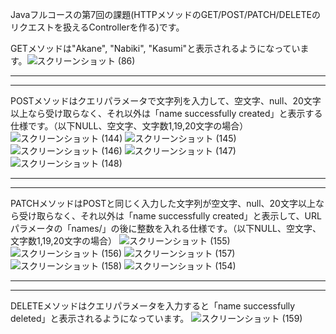 Javaフルコースの第7回の課題(HTTPメソッドのGET/POST/PATCH/DELETEのリクエストを扱えるControllerを作る)です。

GETメソッドは"Akane", "Nabiki", "Kasumi"と表示されるようになっています。![スクリーンショット (86)](https://user-images.githubusercontent.com/111167638/200169353-12beefcc-79f6-4171-94c0-faba2ce585d7.png)

---
---

POSTメソッドはクエリパラメータで文字列を入力して、空文字、null、20文字以上なら受け取らなく、それ以外は「name successfully created」と表示する仕様です。（以下NULL、空文字、文字数1,19,20文字の場合）
![スクリーンショット (144)](https://user-images.githubusercontent.com/111167638/208240312-4904ce6e-73a4-4c6a-bd36-016d98680908.png)
![スクリーンショット (145)](https://user-images.githubusercontent.com/111167638/208240314-0cf57e35-37c3-4a99-a7ed-079d9e25c3c1.png)
![スクリーンショット (146)](https://user-images.githubusercontent.com/111167638/208240316-7172c2eb-7f98-4d57-8bb3-db6ac611ebca.png)
![スクリーンショット (147)](https://user-images.githubusercontent.com/111167638/208240317-4f70b07c-2d5a-4bd9-848b-33d19cd9d80d.png)
![スクリーンショット (148)](https://user-images.githubusercontent.com/111167638/208240319-f9c809b1-364f-4cfb-88c9-29e78d52738f.png)

---
---

PATCHメソッドはPOSTと同じく入力した文字列が空文字、null、20文字以上なら受け取らなく、それ以外は「name successfully created」と表示して、URLパラメータの「names/」の後に整数を入れる仕様です。（以下NULL、空文字、文字数1,19,20文字の場合）
![スクリーンショット (155)](https://user-images.githubusercontent.com/111167638/208240702-148d88a4-39da-4258-abb5-c6674656b239.png)
![スクリーンショット (156)](https://user-images.githubusercontent.com/111167638/208240705-09a18b8f-13c5-4cab-acf7-f84eeaf48502.png)
![スクリーンショット (157)](https://user-images.githubusercontent.com/111167638/208240708-5605a5af-529d-4fbc-8066-644ab7238c23.png)
![スクリーンショット (158)](https://user-images.githubusercontent.com/111167638/208240710-3dec349e-568a-4ea0-918b-781737f30a3d.png)
![スクリーンショット (154)](https://user-images.githubusercontent.com/111167638/208240712-bf9edbf8-f0cc-4430-a449-05407f6ae460.png)

---
---

DELETEメソッドはクエリパラメータを入力すると「name successfully deleted」と表示されるようになっています。
![スクリーンショット (159)](https://user-images.githubusercontent.com/111167638/208240733-0e68647d-8816-4c87-b230-14c5a38862a8.png)
